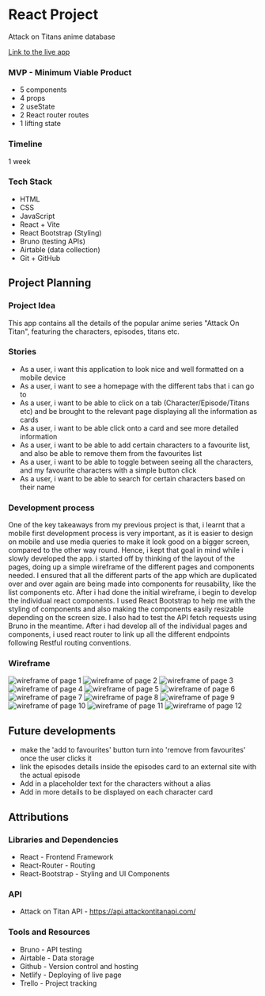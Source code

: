 
# React Project

Attack on Titans anime database

[Link to the live app](https://aot-database.netlify.app/)

### MVP - Minimum Viable Product
* 5 components
* 4 props
* 2 useState
* 2 React router routes
* 1 lifting state

### Timeline
1 week

### Tech Stack
* HTML
* CSS
* JavaScript
* React + Vite
* React Bootstrap (Styling)
* Bruno (testing APIs)
* Airtable (data collection)
* Git + GitHub

## Project Planning

### Project Idea
This app contains all the details of the popular anime series "Attack On Titan", featuring the characters, episodes, titans etc.

### Stories
* As a user, i want this application to look nice and well formatted on a mobile device
* As a user, i want to see a homepage with the different tabs that i can go to
* As a user, i want to be able to click on a tab (Character/Episode/Titans etc)  and be brought to the relevant page displaying all the information as cards
* As a user, i want to be able click onto a card and see more detailed information
* As a user, i want to be able to add certain characters to a favourite list, and also be able to remove them from the favourites list
* As a user, i want to be able to toggle between seeing all the characters, and my favourite characters with a simple button click
* As a user, i want to be able to search for certain characters based on their name

### Development process
One of the key takeaways from my previous project is that, i learnt that a mobile first development process is very important, as it is easier to design on mobile and use media queries to make it look good on a bigger screen, compared to the other way round. Hence, i kept that goal in mind while i slowly developed the app. i started off by thinking of the layout of the pages, doing up a simple wireframe of the different pages and components needed. I ensured that all the different parts of the app which are duplicated over and over again are being made into components for reusability, like the list components etc. After i had done the initial wireframe, i begin to develop the individual react components. I used React Bootstrap to help me with the styling of components and also making the components easily resizable depending on the screen size. I also had to test the API fetch requests using Bruno in the meantime. After i had develop all of the individual pages and components, i used react router to link up all the different endpoints following Restful routing conventions. 



### Wireframe
![wireframe of page 1](/assets/images/Wireframe/1.jpg)
![wireframe of page 2](/assets/images/Wireframe/2.jpg)
![wireframe of page 3](/assets/images/Wireframe/3.jpg)
![wireframe of page 4](/assets/images/Wireframe/4.jpg)
![wireframe of page 5](/assets/images/Wireframe/5.jpg)
![wireframe of page 6](/assets/images/Wireframe/6.jpg)
![wireframe of page 7](/assets/images/Wireframe/7.jpg)
![wireframe of page 8](/assets/images/Wireframe/8.jpg)
![wireframe of page 9](/assets/images/Wireframe/9.jpg)
![wireframe of page 10](/assets/images/Wireframe/10.jpg)
![wireframe of page 11](/assets/images/Wireframe/11.jpg)
![wireframe of page 12](/assets/images/Wireframe/12.jpg)


## Future developments
* make the 'add to favourites' button turn into 'remove from favourites' once the user clicks it
* link the episodes details inside the episodes card to an external site with the actual episode
* Add in a placeholder text for the characters without a alias
* Add in more details to be displayed on each character card

## Attributions
### Libraries and Dependencies
* React - Frontend Framework
* React-Router - Routing
* React-Bootstrap - Styling and UI Components

### API 
* Attack on Titan API - https://api.attackontitanapi.com/

### Tools and Resources
* Bruno - API testing
* Airtable - Data storage
* Github - Version control and hosting
* Netlify - Deploying of live page
* Trello - Project tracking